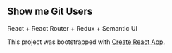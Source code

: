 ## Show me Git Users

React + React Router + Redux + Semantic UI

This project was bootstrapped with [Create React App](https://github.com/facebookincubator/create-react-app).

